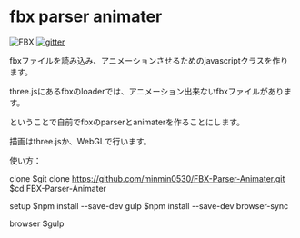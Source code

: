 # fbx parser animater

<img src="http://continue-jump.com/FPA.png" alt="FBX" title="FBX">
<a href="https://gitter.im/FBX-Parser-Animater/Lobby?source=orgpage">
<img src="http://continue-jump.com/gitter1.png" alt="gitter" title="gitter">
</a>

fbxファイルを読み込み、アニメーションさせるためのjavascriptクラスを作ります。

three.jsにあるfbxのloaderでは、アニメーション出来ないfbxファイルがあります。

ということで自前でfbxのparserとanimaterを作ることにします。

描画はthree.jsか、WebGLで行います。

使い方：

clone
$git clone https://github.com/minmin0530/FBX-Parser-Animater.git
$cd FBX-Parser-Animater

setup
$npm install --save-dev gulp
$npm install --save-dev browser-sync 

browser
$gulp